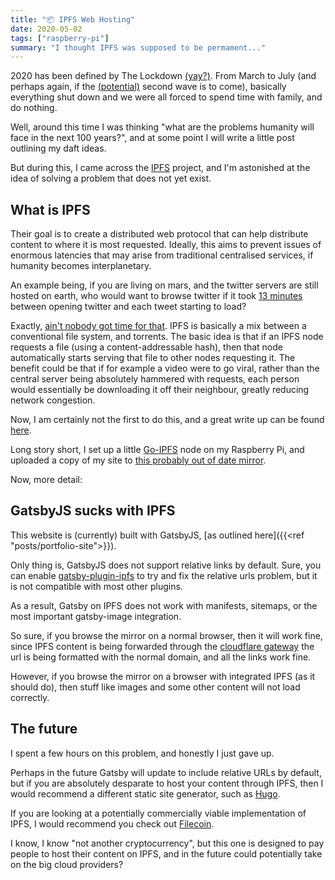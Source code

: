 ```yaml
---
title: "📦 IPFS Web Hosting"
date: 2020-05-02
tags: ["raspberry-pi"]
summary: "I thought IPFS was supposed to be permament..."
---
```


2020 has been defined by The Lockdown [(yay?)](https://www.bbc.co.uk/news/uk-52084517).
From March to July (and perhaps again, if the [(potential)](https://www.bbc.co.uk/news/uk-53159918) second wave is to come), basically everything shut down and we were all forced to spend time with family, and do nothing.

Well, around this time I was thinking "what are the problems humanity will face in the next 100 years?", and at some point I will write a little post outlining my daft ideas.

But during this, I came across the [IPFS](https://ipfs.io) project, and I'm astonished at the idea of solving a problem that does not yet exist.

## What is IPFS

Their goal is to create a distributed web protocol that can help distribute content to where it is most requested.
Ideally, this aims to prevent issues of enormous latencies that may arise from traditional centralised services, if humanity becomes interplanetary.

An example being, if you are living on mars, and the twitter servers are still hosted on earth, who would want to browse twitter if it took [13 minutes](https://blogs.esa.int/mex/2012/08/05/time-delay-between-mars-and-earth/) between opening twitter and each tweet starting to load?

Exactly, [ain't nobody got time for that](https://www.youtube.com/watch?v=zGxwbhkDjZM).
IPFS is basically a mix between a conventional file system, and torrents.
The basic idea is that if an IPFS node requests a file (using a content-addressable hash), then that node automatically starts serving that file to other nodes requesting it.
The benefit could be that if for example a video were to go viral, rather than the central server being absolutely hammered with requests, each person would essentially be downloading it off their neighbour, greatly reducing network congestion.

Now, I am certainly not the first to do this, and a great write up can be found [here](https://withblue.ink/2019/03/20/hugo-and-ipfs-how-this-blog-works-and-scales.html).

Long story short, I set up a little [Go-IPFS](https://github.com/ipfs/go-ipfs) node on my Raspberry Pi, and uploaded a copy of my site to [this probably out of date mirror](https://ipfs.jamesjarvis.io).

Now, more detail:

## GatsbyJS sucks with IPFS

This website is (currently) built with GatsbyJS, [as outlined here]({{<ref "posts/portfolio-site">}}).

Only thing is, GatsbyJS does not support relative links by default.
Sure, you can enable [gatsby-plugin-ipfs](https://www.gatsbyjs.org/packages/gatsby-plugin-ipfs/) to try and fix the relative urls problem, but it is not compatible with most other plugins.

As a result, Gatsby on IPFS does not work with manifests, sitemaps, or the most important gatsby-image integration.

So sure, if you browse the mirror on a normal browser, then it will work fine, since IPFS content is being forwarded through the [cloudflare gateway](https://www.cloudflare.com/distributed-web-gateway/) the url is being formatted with the normal domain, and all the links work fine.

However, if you browse the mirror on a browser with integrated IPFS (as it should do), then stuff like images and some other content will not load correctly.

## The future

I spent a few hours on this problem, and honestly I just gave up.

Perhaps in the future Gatsby will update to include relative URLs by default, but if you are absolutely desparate to host your content through IPFS, then I would recommend a different static site generator, such as [Hugo](https://gohugo.io).

If you are looking at a potentially commercially viable implementation of IPFS, I would recommend you check out [Filecoin](https://filecoin.io).

I know, I know "not another cryptocurrency", but this one is designed to pay people to host their content on IPFS, and in the future could potentially take on the big cloud providers?
